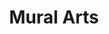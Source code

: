 ---
pid: FS198
title: Mural Arts
location_transcription: Downtown
zipcode: '19131'
outside_phl: 
neighborhood: Wynnefield
age: '79'
age_range: 70+
instagram: 
image_file_name: FS_198.jpg
proposal_transcription: 
topic: Art
topic_summary: '0'
type: Mural
keywords_other: art, mural
credit: Cora
image_labels: 
twitter: 
facebook: 
permalink: "/monuments/fs198/"
layout: item-page
---